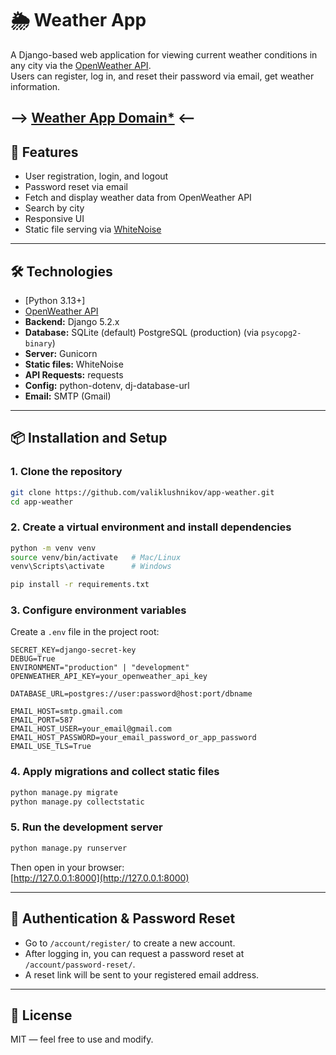# 🌦 Weather App

A Django-based web application for viewing current weather conditions in any city via the [OpenWeather API](https://openweathermap.org/api).  
Users can register, log in, and reset their password via email, get weather information.

--> [Weather App Domain*](https://app-weather-production.up.railway.app/) <--
---

## 🚀 Features

- User registration, login, and logout
- Password reset via email
- Fetch and display weather data from OpenWeather API
- Search by city
- Responsive UI
- Static file serving via [WhiteNoise](http://whitenoise.evans.io/en/stable/)

---

## 🛠 Technologies

- [Python 3.13+]
- [OpenWeather API](https://openweathermap.org/api)
- **Backend:** Django 5.2.x
- **Database:** SQLite (default) PostgreSQL (production) (via `psycopg2-binary`)
- **Server:** Gunicorn
- **Static files:** WhiteNoise
- **API Requests:** requests
- **Config:** python-dotenv, dj-database-url
- **Email:** SMTP (Gmail)

---

## 📦 Installation and Setup

### 1. Clone the repository
```bash
git clone https://github.com/valiklushnikov/app-weather.git
cd app-weather
```

### 2. Create a virtual environment and install dependencies
```bash
python -m venv venv
source venv/bin/activate   # Mac/Linux
venv\Scripts\activate      # Windows

pip install -r requirements.txt
```

### 3. Configure environment variables
Create a `.env` file in the project root:
```env
SECRET_KEY=django-secret-key
DEBUG=True
ENVIRONMENT="production" | "development"
OPENWEATHER_API_KEY=your_openweather_api_key

DATABASE_URL=postgres://user:password@host:port/dbname

EMAIL_HOST=smtp.gmail.com
EMAIL_PORT=587
EMAIL_HOST_USER=your_email@gmail.com
EMAIL_HOST_PASSWORD=your_email_password_or_app_password
EMAIL_USE_TLS=True
```

### 4. Apply migrations and collect static files
```bash
python manage.py migrate
python manage.py collectstatic
```

### 5. Run the development server
```bash
python manage.py runserver
```
Then open in your browser:  
[http://127.0.0.1:8000](http://127.0.0.1:8000)

---

## 🔑 Authentication & Password Reset

- Go to `/account/register/` to create a new account.
- After logging in, you can request a password reset at `/account/password-reset/`.
- A reset link will be sent to your registered email address.

---

## 📜 License
MIT — feel free to use and modify.
